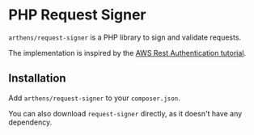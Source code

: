 # PHP Request Signer

`arthens/request-signer` is a PHP library to sign and validate requests.

The implementation is inspired by the [AWS Rest Authentication tutorial](http://s3.amazonaws.com/doc/s3-developer-guide/RESTAuthentication.html).

## Installation

Add `arthens/request-signer` to your `composer.json`.

You can also download `request-signer` directly, as it doesn't have any dependency.

